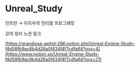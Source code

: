 # Unreal_Study
인프런 → 이득우의 언리얼 프로그래밍

강의 정리 노션 링크 

[https://grandiose-aphid-296.notion.site/Unreal-Engine-Study-f4d58fb9ac6b4d26a0f434f4f7cdfa64?pvs=4](https://www.notion.so/Unreal-Engine-Study-f4d58fb9ac6b4d26a0f434f4f7cdfa64?pvs=21)
